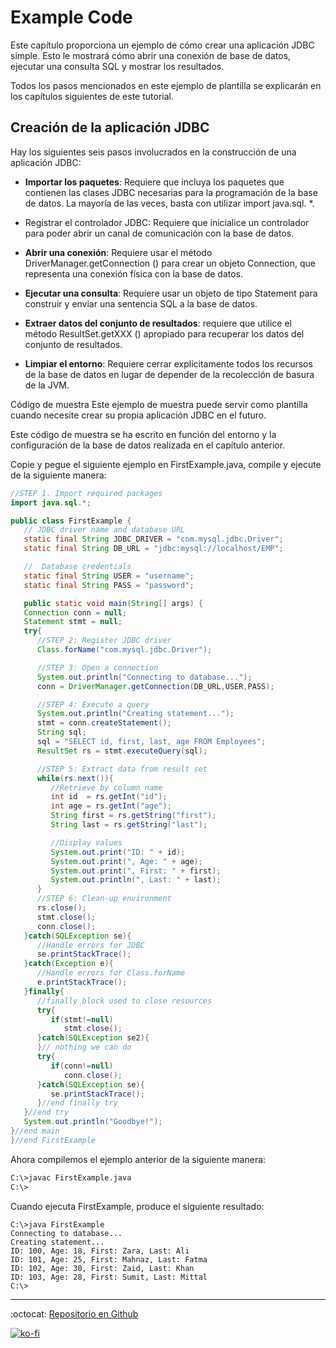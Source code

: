 # Example Code

Este capítulo proporciona un ejemplo de cómo crear una aplicación JDBC simple. Esto le mostrará cómo abrir una conexión de base de datos, ejecutar una consulta SQL y mostrar los resultados.

Todos los pasos mencionados en este ejemplo de plantilla se explicarán en los capítulos siguientes de este tutorial.

## Creación de la aplicación JDBC

Hay los siguientes seis pasos involucrados en la construcción de una aplicación JDBC:

- **Importar los paquetes**: Requiere que incluya los paquetes que contienen las clases JDBC necesarias para la programación de la base de datos. La mayoría de las veces, basta con utilizar import java.sql. \*.

- Registrar el controlador JDBC: Requiere que inicialice un controlador para poder abrir un canal de comunicación con la base de datos.

- **Abrir una conexión**: Requiere usar el método DriverManager.getConnection () para crear un objeto Connection, que representa una conexión física con la base de datos.

- **Ejecutar una consulta**: Requiere usar un objeto de tipo Statement para construir y enviar una sentencia SQL a la base de datos.

- **Extraer datos del conjunto de resultados**: requiere que utilice el método ResultSet.getXXX () apropiado para recuperar los datos del conjunto de resultados.

- **Limpiar el entorno**: Requiere cerrar explícitamente todos los recursos de la base de datos en lugar de depender de la recolección de basura de la JVM.

Código de muestra
Este ejemplo de muestra puede servir como plantilla cuando necesite crear su propia aplicación JDBC en el futuro.

Este código de muestra se ha escrito en función del entorno y la configuración de la base de datos realizada en el capítulo anterior.

Copie y pegue el siguiente ejemplo en FirstExample.java, compile y ejecute de la siguiente manera:

```java
//STEP 1. Import required packages
import java.sql.*;

public class FirstExample {
   // JDBC driver name and database URL
   static final String JDBC_DRIVER = "com.mysql.jdbc.Driver";
   static final String DB_URL = "jdbc:mysql://localhost/EMP";

   //  Database credentials
   static final String USER = "username";
   static final String PASS = "password";

   public static void main(String[] args) {
   Connection conn = null;
   Statement stmt = null;
   try{
      //STEP 2: Register JDBC driver
      Class.forName("com.mysql.jdbc.Driver");

      //STEP 3: Open a connection
      System.out.println("Connecting to database...");
      conn = DriverManager.getConnection(DB_URL,USER,PASS);

      //STEP 4: Execute a query
      System.out.println("Creating statement...");
      stmt = conn.createStatement();
      String sql;
      sql = "SELECT id, first, last, age FROM Employees";
      ResultSet rs = stmt.executeQuery(sql);

      //STEP 5: Extract data from result set
      while(rs.next()){
         //Retrieve by column name
         int id  = rs.getInt("id");
         int age = rs.getInt("age");
         String first = rs.getString("first");
         String last = rs.getString("last");

         //Display values
         System.out.print("ID: " + id);
         System.out.print(", Age: " + age);
         System.out.print(", First: " + first);
         System.out.println(", Last: " + last);
      }
      //STEP 6: Clean-up environment
      rs.close();
      stmt.close();
      conn.close();
   }catch(SQLException se){
      //Handle errors for JDBC
      se.printStackTrace();
   }catch(Exception e){
      //Handle errors for Class.forName
      e.printStackTrace();
   }finally{
      //finally block used to close resources
      try{
         if(stmt!=null)
            stmt.close();
      }catch(SQLException se2){
      }// nothing we can do
      try{
         if(conn!=null)
            conn.close();
      }catch(SQLException se){
         se.printStackTrace();
      }//end finally try
   }//end try
   System.out.println("Goodbye!");
}//end main
}//end FirstExample
```

Ahora compilemos el ejemplo anterior de la siguiente manera:

```bash
C:\>javac FirstExample.java
C:\>
```

Cuando ejecuta FirstExample, produce el siguiente resultado:

```note
C:\>java FirstExample
Connecting to database...
Creating statement...
ID: 100, Age: 18, First: Zara, Last: Ali
ID: 101, Age: 25, First: Mahnaz, Last: Fatma
ID: 102, Age: 30, First: Zaid, Last: Khan
ID: 103, Age: 28, First: Sumit, Last: Mittal
C:\>
```

---

:octocat: [Repositorio en Github](https://github.com/FernandoCalmet/JDBC)

[![ko-fi](https://www.ko-fi.com/img/githubbutton_sm.svg)](https://ko-fi.com/T6T41JKMI)

